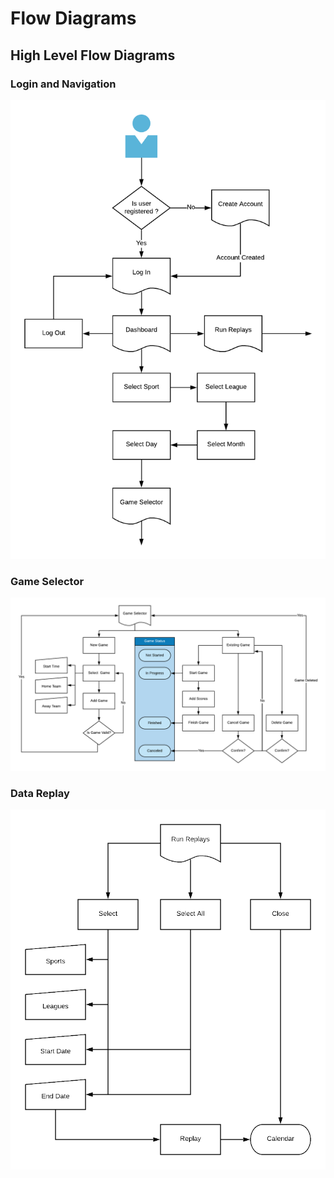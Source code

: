 # Flow Diagrams

## High Level Flow Diagrams

### Login and Navigation

![](../../.gitbook/assets/image%20%286%29.png)

### Game Selector

![](../../.gitbook/assets/image%20%285%29.png)

### Data Replay

![](../../.gitbook/assets/image.png)

